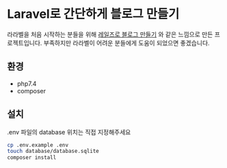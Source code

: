 # Laravel로 간단하게 블로그 만들기
라라벨을 처음 시작하는 분들을 위해 [레일즈로 블로그 만들기](https://guides.rubyonrails.org/getting_started.html) 와 같은 느낌으로 만든 프로젝트입니다. 부족하지만 라라벨이 어려운 분들에게 도움이 되었으면 좋겠습니다.
## 환경
- php7.4
- composer
## 설치
.env 파일의 database 위치는 직접 지정해주세요
```bash
cp .env.example .env
touch database/database.sqlite
composer install
```
